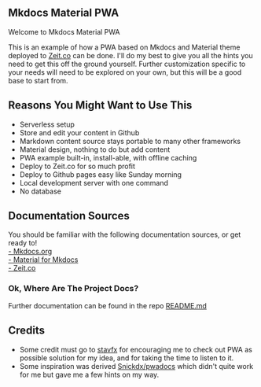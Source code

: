 ## Mkdocs Material PWA

Welcome to Mkdocs Material PWA  

This is an example of how a PWA based on Mkdocs and Material theme deployed to [Zeit.co](https://zeit.co) can be done. I'll do my best to give you all the hints you need to get this off the ground yourself.  Further customization specific to your needs will need to be explored on your own, but this will be a good base to start from.  

## Reasons You Might Want to Use This    

* Serverless setup  
* Store and edit your content in Github
* Markdown content source stays portable to many other frameworks
* Material design, nothing to do but add content  
* PWA example built-in, install-able, with offline caching
* Deploy to Zeit.co for so much profit
* Deploy to Github pages easy like Sunday morning
* Local development server with one command
* No database  

## Documentation Sources

You should be familiar with the following documentation sources, or get ready to!    
[- Mkdocs.org](https://mkdocs.org)  
[- Material for Mkdocs](https://squidfunk.github.io/mkdocs-material/)  
[- Zeit.co](https://zeit.co/docs)  

### Ok, Where Are The Project Docs?

Further documentation can be found in the repo [README.md](https://github.com/russelltadams/mkdocs-material-pwa-zeit.co)

## Credits

* Some credit must go to [stavfx](https://github.com/stavfx) for encouraging me to check out PWA as possible solution for my idea, and for taking the time to listen to it.  
* Some inspiration was derived [Snickdx/pwadocs](https://github.com/Snickdx/pwadocs/) which didn't quite work for me but gave me a few hints on my way.  
